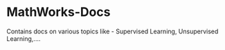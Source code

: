 # MathWorks-Docs
Contains docs on various topics like - Supervised Learning, Unsupervised Learning,....
